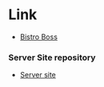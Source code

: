 # Link

- [Bistro Boss](https://mybistroboss.netlify.app/home)

### Server Site repository

- [Server site](https://github.com/Suvrodev/bistro-server)
